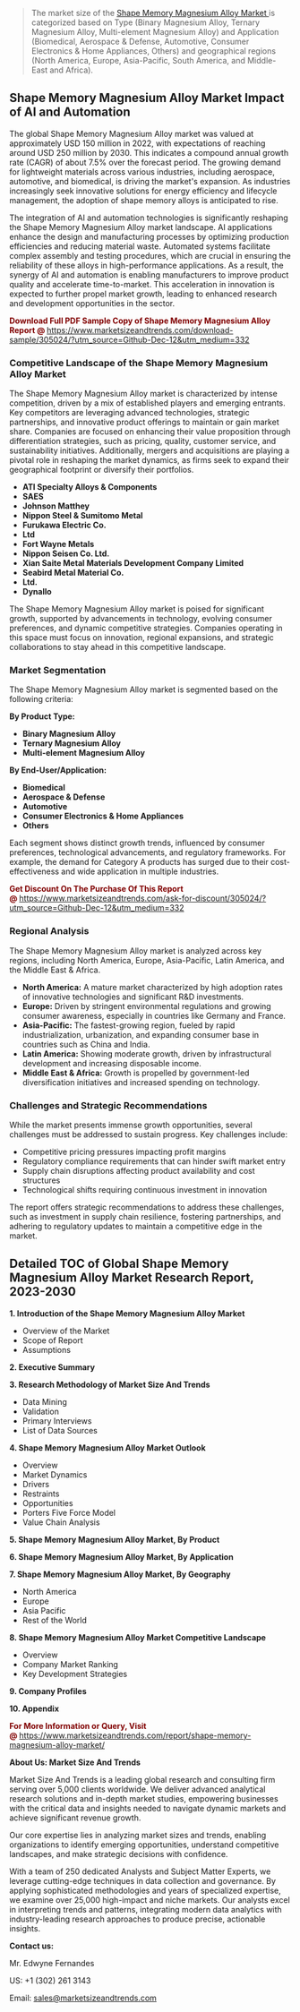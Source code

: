 <blockquote><p>The market size of the <a href="https://www.marketsizeandtrends.com/download-sample/305024/?utm_source=Github-Dec-12&amp;utm_medium=332" target="_blank">Shape Memory Magnesium Alloy Market </a>is categorized based on Type (Binary Magnesium Alloy, Ternary Magnesium Alloy, Multi-element Magnesium Alloy) and Application (Biomedical, Aerospace & Defense, Automotive, Consumer Electronics & Home Appliances, Others) and geographical regions (North America, Europe, Asia-Pacific, South America, and Middle-East and Africa).</p></blockquote><p><h2>Shape Memory Magnesium Alloy Market Impact of AI and Automation</h2><p>The global Shape Memory Magnesium Alloy market was valued at approximately USD 150 million in 2022, with expectations of reaching around USD 250 million by 2030. This indicates a compound annual growth rate (CAGR) of about 7.5% over the forecast period. The growing demand for lightweight materials across various industries, including aerospace, automotive, and biomedical, is driving the market's expansion. As industries increasingly seek innovative solutions for energy efficiency and lifecycle management, the adoption of shape memory alloys is anticipated to rise.</p><p>The integration of AI and automation technologies is significantly reshaping the Shape Memory Magnesium Alloy market landscape. AI applications enhance the design and manufacturing processes by optimizing production efficiencies and reducing material waste. Automated systems facilitate complex assembly and testing procedures, which are crucial in ensuring the reliability of these alloys in high-performance applications. As a result, the synergy of AI and automation is enabling manufacturers to improve product quality and accelerate time-to-market. This acceleration in innovation is expected to further propel market growth, leading to enhanced research and development opportunities in the sector.</p></p><p><strong><span style="color: #800000;">Download Full PDF Sample Copy of Shape Memory Magnesium Alloy Report @</span>&nbsp;</strong><a href="https://www.marketsizeandtrends.com/download-sample/305024/?utm_source=Github-Dec-12&amp;utm_medium=332">https://www.marketsizeandtrends.com/download-sample/305024/?utm_source=Github-Dec-12&amp;utm_medium=332</a></p><h3>Competitive Landscape of the Shape Memory Magnesium Alloy Market</h3><p>The Shape Memory Magnesium Alloy market is characterized by intense competition, driven by a mix of established players and emerging entrants. Key competitors are leveraging advanced technologies, strategic partnerships, and innovative product offerings to maintain or gain market share. Companies are focused on enhancing their value proposition through differentiation strategies, such as pricing, quality, customer service, and sustainability initiatives. Additionally, mergers and acquisitions are playing a pivotal role in reshaping the market dynamics, as firms seek to expand their geographical footprint or diversify their portfolios.</p><p><strong><p><ul><li>ATI Specialty Alloys & Components </li><li> SAES </li><li> Johnson Matthey </li><li> Nippon Steel & Sumitomo Metal </li><li> Furukawa Electric Co. </li><li> Ltd </li><li> Fort Wayne Metals </li><li> Nippon Seisen Co. Ltd. </li><li> Xian Saite Metal Materials Development Company Limited </li><li> Seabird Metal Material Co. </li><li> Ltd. </li><li> Dynallo</p></li></ul></p></strong></p><p>The Shape Memory Magnesium Alloy market is poised for significant growth, supported by advancements in technology, evolving consumer preferences, and dynamic competitive strategies. Companies operating in this space must focus on innovation, regional expansions, and strategic collaborations to stay ahead in this competitive landscape.</p><h3>Market Segmentation</h3><p>The Shape Memory Magnesium Alloy market is segmented based on the following criteria:</p><p><strong>By Product Type:</strong></p><p><strong><p><ul><li>Binary Magnesium Alloy </li><li> Ternary Magnesium Alloy </li><li> Multi-element Magnesium Alloy</p></li></ul></p></strong></p><p><strong>By End-User/Application:</strong></p><p><strong><p><ul><li>Biomedical </li><li> Aerospace & Defense </li><li> Automotive </li><li> Consumer Electronics & Home Appliances </li><li> Others</p></li></ul></p></strong></p><p>Each segment shows distinct growth trends, influenced by consumer preferences, technological advancements, and regulatory frameworks. For example, the demand for Category A products has surged due to their cost-effectiveness and wide application in multiple industries.</p><p><strong><span style="color: #800000;">Get Discount On The Purchase Of This Report @&nbsp;</span></strong><a href="https://www.marketsizeandtrends.com/ask-for-discount/305024/?utm_source=Github-Dec-12&amp;utm_medium=332">https://www.marketsizeandtrends.com/ask-for-discount/305024/?utm_source=Github-Dec-12&amp;utm_medium=332</a></p><h3>Regional Analysis</h3><p>The Shape Memory Magnesium Alloy market is analyzed across key regions, including North America, Europe, Asia-Pacific, Latin America, and the Middle East &amp; Africa.</p><ul><li><strong>North America:</strong> A mature market characterized by high adoption rates of innovative technologies and significant R&amp;D investments.</li><li><strong>Europe:</strong> Driven by stringent environmental regulations and growing consumer awareness, especially in countries like Germany and France.</li><li><strong>Asia-Pacific:</strong> The fastest-growing region, fueled by rapid industrialization, urbanization, and expanding consumer base in countries such as China and India.</li><li><strong>Latin America:</strong> Showing moderate growth, driven by infrastructural development and increasing disposable income.</li><li><strong>Middle East &amp; Africa:</strong> Growth is propelled by government-led diversification initiatives and increased spending on technology.</li></ul><h3>Challenges and Strategic Recommendations</h3><p>While the market presents immense growth opportunities, several challenges must be addressed to sustain progress. Key challenges include:</p><ul><li>Competitive pricing pressures impacting profit margins</li><li>Regulatory compliance requirements that can hinder swift market entry</li><li>Supply chain disruptions affecting product availability and cost structures</li><li>Technological shifts requiring continuous investment in innovation</li></ul><p>The report offers strategic recommendations to address these challenges, such as investment in supply chain resilience, fostering partnerships, and adhering to regulatory updates to maintain a competitive edge in the market.</p><h2>Detailed TOC of Global Shape Memory Magnesium Alloy Market Research Report, 2023-2030</h2><p><strong>1. Introduction of the Shape Memory Magnesium Alloy Market</strong></p><ul><li>Overview of the Market</li><li>Scope of Report</li><li>Assumptions&nbsp;</li></ul><p><strong>2. Executive Summary</strong></p><p><strong>3. Research Methodology of <strong>Market Size And Trends</strong></strong></p><ul><li>Data Mining</li><li>Validation</li><li>Primary Interviews</li><li>List of Data Sources&nbsp;</li></ul><p><strong>4. Shape Memory Magnesium Alloy Market Outlook</strong></p><ul><li>Overview</li><li>Market Dynamics</li><li>Drivers</li><li>Restraints</li><li>Opportunities</li><li>Porters Five Force Model</li><li>Value Chain Analysis&nbsp;</li></ul><p><strong>5. Shape Memory Magnesium Alloy Market, By Product</strong></p><p><strong>6. Shape Memory Magnesium Alloy Market, By Application</strong></p><p><strong>7. Shape Memory Magnesium Alloy Market, By Geography</strong></p><ul><li>North America</li><li>Europe</li><li>Asia Pacific</li><li>Rest of the World&nbsp;</li></ul><p><strong>8. Shape Memory Magnesium Alloy Market Competitive Landscape</strong></p><ul><li>Overview</li><li>Company Market Ranking</li><li>Key Development Strategies&nbsp;</li></ul><p><strong>9. Company Profiles</strong></p><p><strong>10. Appendix</strong></p><p><strong><span style="color: #800000;">For More Information or Query, Visit @&nbsp;</span></strong><a href="https://www.marketsizeandtrends.com/report/shape-memory-magnesium-alloy-market/">https://www.marketsizeandtrends.com/report/shape-memory-magnesium-alloy-market/</a></p><p></p><p><strong>About Us:&nbsp;Market Size And Trends</strong></p><p>Market Size And Trends&nbsp;is a leading global research and consulting firm serving over 5,000 clients worldwide. We deliver advanced analytical research solutions and in-depth market studies, empowering businesses with the critical data and insights needed to navigate dynamic markets and achieve significant revenue growth.</p><p>Our core expertise lies in analyzing market sizes and trends, enabling organizations to identify emerging opportunities, understand competitive landscapes, and make strategic decisions with confidence.</p><p>With a team of 250 dedicated Analysts and Subject Matter Experts, we leverage cutting-edge techniques in data collection and governance. By applying sophisticated methodologies and years of specialized expertise, we examine over 25,000 high-impact and niche markets. Our analysts excel in interpreting trends and patterns, integrating modern data analytics with industry-leading research approaches to produce precise, actionable insights.</p><p><strong>Contact us:</strong></p><p>Mr. Edwyne Fernandes</p><p>US: +1 (302) 261 3143</p><p>Email: <a href="mailto:sales@marketsizeandtrends.com">sales@marketsizeandtrends.com</a>&nbsp;</p>
